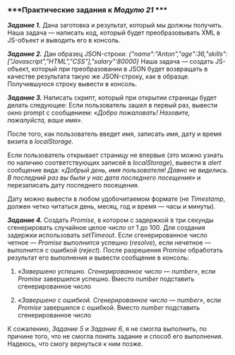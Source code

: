 ### ***Практические задания к *Модулю 21* ***

***Задание 1.***
Дана заготовка и результат, который мы должны получить. Наша задача — написать код, который будет преобразовывать XML в JS-объект и выводить его в консоль.

***Задание 2.***
Дан образец JSON-строки: *{"name":"Anton","age":36,"skills":["Javascript","HTML","CSS"],"salary":80000}*
Наша задача — создать JS-объект, который при преобразовании в JSON будет возвращать в качестве результата такую же JSON-строку, как в образце. Получившуюся строку вывести в консоль.

***Задание 3.***
Написать скрипт, который при открытии страницы будет делать следующее:
Если пользователь зашел в первый раз, вывести окно prompt с сообщением: *«Добро пожаловать! Назовите, пожалуйста, ваше имя»*.

После того, как пользователь введет имя, записать имя, дату и время визита в *localStorage*.

Если пользователь открывает страницу не впервые (это можно узнать по наличию соответствующих записей в *localStorage*), вывести в *alert* сообщение вида: *«Добрый день, *имя пользователя*! Давно не виделись. В последний раз вы были у нас *дата последнего посещения*»* и перезаписать дату последнего посещения.

Дату можно вывести в любом удобочитаемом формате (не *Timestamp*, должен четко читаться день, месяц, год и время — часы и минуты).

***Задание 4.***
Создать *Promise*, в котором c задержкой в три секунды сгенерировать случайное целое число от 1 до 100. Для создания задержки использовать *setTimeout*. Если сгенерированное число четное — *Promise* выполнится успешно (*resolve*), если нечетное — выполнится с ошибкой (*reject*). После разрешения *Promise* обработать результат его выполнения и вывести сообщение в консоль:

1. *«Завершено успешно. Сгенерированное число — number»*, если *Promise* завершился успешно. Вместо *number* подставить сгенерированное число

2. *«Завершено с ошибкой. Сгенерированное число — number»*, если *Promise* завершился с ошибкой. Вместо *number* подставить сгенерированное число

К сожалению, *Задание 5* и *Задание 6*, я не смогла выполнить, по причине того, что не смогла понять задание и способ его выполнения. Надеюсь, что смогу вернуться к ним позже.